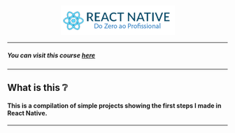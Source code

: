 <p align="center">
  <img src="./READMEfiles/topImage.png">
</p>

---

  ##### You can visit this course <a href="https://b7web.com.br/react-native/?gclid=CjwKCAjwkun1BRAIEiwA2mJRWZKmEErkiXXlkpQTQZ7WsYRNZI3hPma2ya4ir-bcvbJfw-NOW4hLJBoC3QsQAvD_BwE&ref=L8493008W&hsrc=YWR3MDM%3D">here</a>

---

  ##  **What is this** ❔
  #### This is a compilation of simple projects showing the first steps I made in React Native.

---

  





